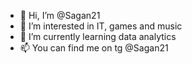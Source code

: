 - 👋 Hi, I’m @Sagan21
- 👀 I’m interested in IT, games and music 
- 🌱 I’m currently learning data analytics
- 📫 You can find me on tg @Sagan21

<!---
Sagan21/Sagan21 is a ✨ special ✨ repository because its `README.md` (this file) appears on your GitHub profile.
You can click the Preview link to take a look at your changes.
--->
